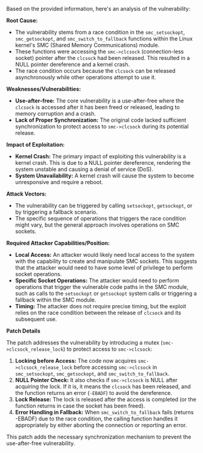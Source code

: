 Based on the provided information, here's an analysis of the vulnerability:

**Root Cause:**

- The vulnerability stems from a race condition in the `smc_setsockopt`, `smc_getsockopt`, and `smc_switch_to_fallback` functions within the Linux kernel's SMC (Shared Memory Communications) module.
- These functions were accessing the `smc->clcsock` (connection-less socket) pointer after the `clcsock` had been released. This resulted in a NULL pointer dereference and a kernel crash.
- The race condition occurs because the `clcsock` can be released asynchronously while other operations attempt to use it.

**Weaknesses/Vulnerabilities:**

- **Use-after-free:** The core vulnerability is a use-after-free where the `clcsock` is accessed after it has been freed or released, leading to memory corruption and a crash.
- **Lack of Proper Synchronization:**  The original code lacked sufficient synchronization to protect access to `smc->clcsock` during its potential release.

**Impact of Exploitation:**

- **Kernel Crash:** The primary impact of exploiting this vulnerability is a kernel crash. This is due to a NULL pointer dereference, rendering the system unstable and causing a denial of service (DoS).
- **System Unavailability:**  A kernel crash will cause the system to become unresponsive and require a reboot.

**Attack Vectors:**

- The vulnerability can be triggered by calling `setsockopt`, `getsockopt`, or by triggering a fallback scenario.
- The specific sequence of operations that triggers the race condition might vary, but the general approach involves operations on SMC sockets.

**Required Attacker Capabilities/Position:**

- **Local Access:** An attacker would likely need local access to the system with the capability to create and manipulate SMC sockets. This suggests that the attacker would need to have some level of privilege to perform socket operations.
- **Specific Socket Operations:** The attacker would need to perform operations that trigger the vulnerable code paths in the SMC module, such as calls to the `setsockopt` or `getsockopt` system calls or triggering a fallback within the SMC module.
- **Timing:** The attacker does not require precise timing, but the exploit relies on the race condition between the release of `clcsock` and its subsequent use.

**Patch Details**

The patch addresses the vulnerability by introducing a mutex (`smc->clcsock_release_lock`) to protect access to `smc->clcsock`:

1.  **Locking before Access:** The code now acquires `smc->clcsock_release_lock` before accessing `smc->clcsock` in `smc_setsockopt`, `smc_getsockopt`, and `smc_switch_to_fallback`.
2.  **NULL Pointer Check:**  It also checks if `smc->clcsock` is NULL after acquiring the lock. If it is, it means the `clcsock` has been released, and the function returns an error (`-EBADF`) to avoid the dereference.
3.  **Lock Release:** The lock is released after the access is completed (or the function returns in case the socket has been freed).
4.  **Error Handling in Fallback:** When `smc_switch_to_fallback` fails (returns -EBADF) due to the race condition, the calling function handles it appropriately by either aborting the connection or reporting an error.

This patch adds the necessary synchronization mechanism to prevent the use-after-free vulnerability.